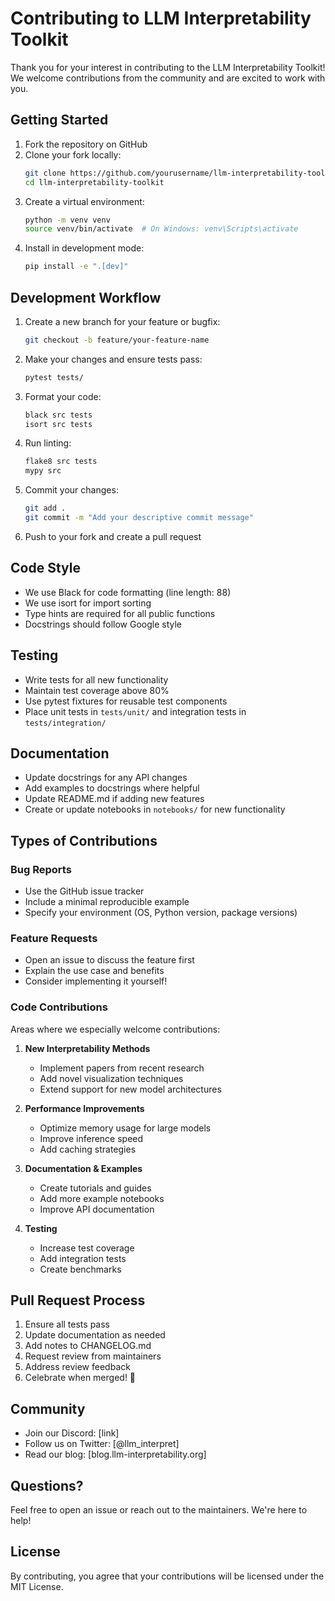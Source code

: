 # Contributing to LLM Interpretability Toolkit

Thank you for your interest in contributing to the LLM Interpretability Toolkit! We welcome contributions from the community and are excited to work with you.

## Getting Started

1. Fork the repository on GitHub
2. Clone your fork locally:
   ```bash
   git clone https://github.com/yourusername/llm-interpretability-toolkit.git
   cd llm-interpretability-toolkit
   ```
3. Create a virtual environment:
   ```bash
   python -m venv venv
   source venv/bin/activate  # On Windows: venv\Scripts\activate
   ```
4. Install in development mode:
   ```bash
   pip install -e ".[dev]"
   ```

## Development Workflow

1. Create a new branch for your feature or bugfix:
   ```bash
   git checkout -b feature/your-feature-name
   ```

2. Make your changes and ensure tests pass:
   ```bash
   pytest tests/
   ```

3. Format your code:
   ```bash
   black src tests
   isort src tests
   ```

4. Run linting:
   ```bash
   flake8 src tests
   mypy src
   ```

5. Commit your changes:
   ```bash
   git add .
   git commit -m "Add your descriptive commit message"
   ```

6. Push to your fork and create a pull request

## Code Style

- We use Black for code formatting (line length: 88)
- We use isort for import sorting
- Type hints are required for all public functions
- Docstrings should follow Google style

## Testing

- Write tests for all new functionality
- Maintain test coverage above 80%
- Use pytest fixtures for reusable test components
- Place unit tests in `tests/unit/` and integration tests in `tests/integration/`

## Documentation

- Update docstrings for any API changes
- Add examples to docstrings where helpful
- Update README.md if adding new features
- Create or update notebooks in `notebooks/` for new functionality

## Types of Contributions

### Bug Reports

- Use the GitHub issue tracker
- Include a minimal reproducible example
- Specify your environment (OS, Python version, package versions)

### Feature Requests

- Open an issue to discuss the feature first
- Explain the use case and benefits
- Consider implementing it yourself!

### Code Contributions

Areas where we especially welcome contributions:

1. **New Interpretability Methods**
   - Implement papers from recent research
   - Add novel visualization techniques
   - Extend support for new model architectures

2. **Performance Improvements**
   - Optimize memory usage for large models
   - Improve inference speed
   - Add caching strategies

3. **Documentation & Examples**
   - Create tutorials and guides
   - Add more example notebooks
   - Improve API documentation

4. **Testing**
   - Increase test coverage
   - Add integration tests
   - Create benchmarks

## Pull Request Process

1. Ensure all tests pass
2. Update documentation as needed
3. Add notes to CHANGELOG.md
4. Request review from maintainers
5. Address review feedback
6. Celebrate when merged! 🎉

## Community

- Join our Discord: [link]
- Follow us on Twitter: [@llm_interpret]
- Read our blog: [blog.llm-interpretability.org]

## Questions?

Feel free to open an issue or reach out to the maintainers. We're here to help!

## License

By contributing, you agree that your contributions will be licensed under the MIT License.